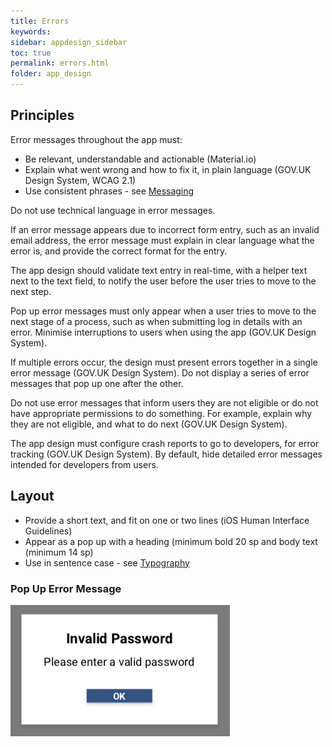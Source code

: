 ```yaml
---
title: Errors  
keywords:
sidebar: appdesign_sidebar
toc: true
permalink: errors.html
folder: app_design 
---
```


## Principles
Error messages throughout the app must:
* Be relevant, understandable and actionable (Material.io)
* Explain what went wrong and how to fix it, in plain language (GOV.UK Design System, WCAG 2.1)
* Use consistent phrases - see [Messaging](/messaging.html)

Do not use technical language in error messages.

If an error message appears due to incorrect form entry, such as an invalid email address, the error message must explain in clear language what the error is, and provide the correct format for the entry.  

The app design should validate text entry in real-time, with a helper text next to the text field, to notify the user before the user tries to move to the next step.  

Pop up error messages must only appear when a user tries to move to the next stage of a process, such as when submitting log in details with an error. Minimise interruptions to users when using the app (GOV.UK Design System).

If multiple errors occur, the design must present errors together in a single error message (GOV.UK Design System). Do not display a series of error messages that pop up one after the other.  

Do not use error messages that inform users they are not eligible or do not have appropriate permissions to do something. For example, explain why they are not eligible, and what to do next (GOV.UK Design System).  

The app design must configure crash reports to go to developers, for error tracking (GOV.UK Design System). By default, hide detailed error messages intended for developers from users.  

## Layout 
* Provide a short text, and fit on one or two lines (iOS Human Interface Guidelines)  
* Appear as a pop up with a heading (minimum bold 20 sp and body text (minimum 14 sp)  
* Use in sentence case - see [Typography](/typography.html)  

### Pop Up Error Message

<img class="img-responsive img-thumbnail" src="/images/examples/design-standards-ui-errors-example.png">  